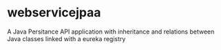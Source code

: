 # webservicejpaa
A Java Persitance API application with inheritance and relations between Java classes linked with a eureka registry
